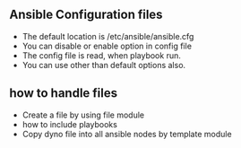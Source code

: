 ## Ansible Configuration files
* The default location is /etc/ansible/ansible.cfg
* You can disable or enable option in config file
* The config file is read, when playbook run.
* You can use other than default options also.

## how to handle files
   * Create a file by using file module
   * how to include playbooks
   * Copy dyno file into all ansible nodes  by template module

